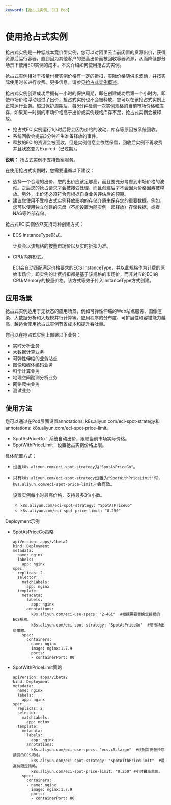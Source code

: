```yaml
---
keyword: [抢占式实例, ECI Pod]
---
```


# 使用抢占式实例

抢占式实例是一种低成本竞价型实例，您可以对阿里云当前闲置的资源出价，获得资源后运行容器，直到因为其他客户的更高出价而被回收容器资源，从而降低部分场景下使用ECI实例的成本。本文介绍如何使用抢占式实例。

抢占式实例相对于按量付费实例价格有一定的折扣，实际价格随供求波动，并按实际使用时长进行收费。更多信息，请参见[抢占式实例概述](/cn.zh-CN/实例/选择实例购买方式/抢占式实例/抢占式实例概述.md)。

抢占式实例创建成功后拥有一小时的保护周期，即在创建成功后第一个小时内，即使市场价格浮动超过了出价，抢占式实例也不会被释放，您可以在该抢占式实例上正常运行业务。超过保护周期后，每5分钟检测一次实例规格的当前市场价格和库存，如果某一时刻的市场价格高于出价或实例规格库存不足，抢占式实例会被释放。

-   抢占式ECI实例运行1小时后将会因为价格的波动、库存等原因被系统回收。
-   系统回收会提前3分钟产生准备释放的事件。
-   释放的ECI的资源会被回收，但是实例信息会依然保留，回收后实例不再收费并且状态变为Expired（已过期）。

**说明：** 抢占式实例不支持备案服务。

在使用抢占式实例时，您需要遵循以下建议：

-   选择一个合理的出价，您的出价应该足够高，而且要充分考虑到市场价格的波动。之后您的抢占请求才会被接受处理，而且创建后才不会因为价格因素被释放。另外，出价还必须符合您根据自身业务评估后的预期。
-   建议您使用不受抢占式实例释放影响的存储介质来保存您的重要数据。例如，您可以使用独立创建的云盘（不能设置为随实例一起释放）存储数据，或者NAS等外部存储。

抢占式ECI实例依然支持两种创建方式：

-   ECS InstanceType形式。

    计费会以该规格的按量市场价以及实时折扣为准。

-   CPU/内存形式。

    ECI会自动匹配满足价格要求的ECS InstanceType，并以此规格作为计费的原始市场价，即实例的计费折扣都是基于该规格的市场价，而非对应的ECI的CPU/Memory的按量价格。该方式等效于传入InstanceType方式创建。


## 应用场景

抢占式实例适用于无状态的应用场景，例如可弹性伸缩的Web站点服务、图像渲染、大数据分析和大规模并行计算等。应用程序的分布度、可扩展性和容错能力越高，越适合使用抢占式实例节省成本和提升吞吐量。

您可以在抢占式实例上部署以下业务：

-   实时分析业务
-   大数据计算业务
-   可弹性伸缩的业务站点
-   图像和媒体编码业务
-   科学计算业务
-   地理空间勘测分析业务
-   网络爬虫业务
-   测试业务

## 使用方法

您可以通过在Pod层面设置annotations: k8s.aliyun.com/eci-spot-strategy和annotations: k8s.aliyun.com/eci-spot-price-limit。

-   SpotAsPriceGo：系统自动出价，跟随当前市场实际价格。
-   SpotWithPriceLimit：设置抢占实例价格上限。

具体配置方式：

-   设置`k8s.aliyun.com/eci-spot-strategy`为`"SpotAsPriceGo"`。
-   只有`k8s.aliyun.com/eci-spot-strategy`设置为`"SpotWithPriceLimit"`时，`k8s.aliyun.com/eci-spot-price-limit`才会有效。

    设置实例每小时最高价格，支持最多3位小数。

    -   `k8s.aliyun.com/eci-spot-strategy: "SpotAsPriceGo"`
    -   `k8s.aliyun.com/eci-spot-price-limit: "0.250"`

Deployment示例

-   SpotAsPriceGo策略

    ```
    apiVersion: apps/v1beta2
    kind: Deployment
    metadata:
      name: nginx
      labels:
        app: nginx
    spec:
      replicas: 2
      selector:
        matchLabels:
          app: nginx
      template:
        metadata:
          labels:
            app: nginx
          annotations:
            k8s.aliyun.com/eci-use-specs: "2-4Gi"  #根据需要替换您接受的ECS规格。
            k8s.aliyun.com/eci-spot-strategy: "SpotAsPriceGo"  #随市场出价策略。  
        spec:
          containers:
          - name: nginx
            image: nginx:1.7.9
            ports:
            - containerPort: 80
    ```

-   SpotWithPriceLimit策略

    ```
    apiVersion: apps/v1beta2
    kind: Deployment
    metadata:
      name: nginx
      labels:
        app: nginx
    spec:
      replicas: 2
      selector:
        matchLabels:
          app: nginx
      template:
        metadata:
          labels:
            app: nginx
          annotations:
            k8s.aliyun.com/eci-use-specs: "ecs.c5.large"  #根据需要替换您接受的ECS规格。
            k8s.aliyun.com/eci-spot-strategy: "SpotWithPriceLimit"  #最高价限定策略。
            k8s.aliyun.com/eci-spot-price-limit: "0.250" #小时最高单价。
        spec:
          containers:
          - name: nginx
            image: nginx:1.7.9
            ports:
            - containerPort: 80
    ```


